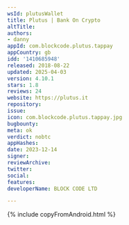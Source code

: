 ```yaml
---
wsId: plutusWallet
title: Plutus | Bank On Crypto
altTitle: 
authors:
- danny
appId: com.blockcode.plutus.tappay
appCountry: gb
idd: '1410685948'
released: 2018-08-22
updated: 2025-04-03
version: 4.10.1
stars: 1.8
reviews: 24
website: https://plutus.it
repository: 
issue: 
icon: com.blockcode.plutus.tappay.jpg
bugbounty: 
meta: ok
verdict: nobtc
appHashes: 
date: 2023-12-14
signer: 
reviewArchive: 
twitter: 
social: 
features: 
developerName: BLOCK CODE LTD

---
```


{% include copyFromAndroid.html %}